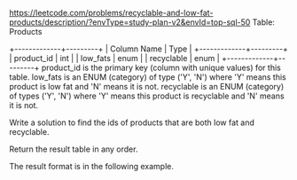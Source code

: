 
https://leetcode.com/problems/recyclable-and-low-fat-products/description/?envType=study-plan-v2&envId=top-sql-50
Table: Products

+-------------+---------+
| Column Name | Type    |
+-------------+---------+
| product_id  | int     |
| low_fats    | enum    |
| recyclable  | enum    |
+-------------+---------+
product_id is the primary key (column with unique values) for this table.
low_fats is an ENUM (category) of type ('Y', 'N') where 'Y' means this product is low fat and 'N' means it is not.
recyclable is an ENUM (category) of types ('Y', 'N') where 'Y' means this product is recyclable and 'N' means it is not.

 

Write a solution to find the ids of products that are both low fat and recyclable.

Return the result table in any order.

The result format is in the following example.